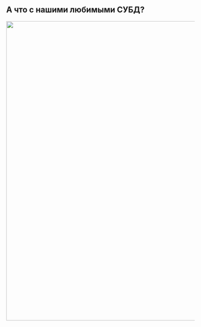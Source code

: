 ## А что с нашими любимыми СУБД?

<img src="images/cap-theorem-bases.png" height="800px" style="display: block; margin: 0 auto;"/>
